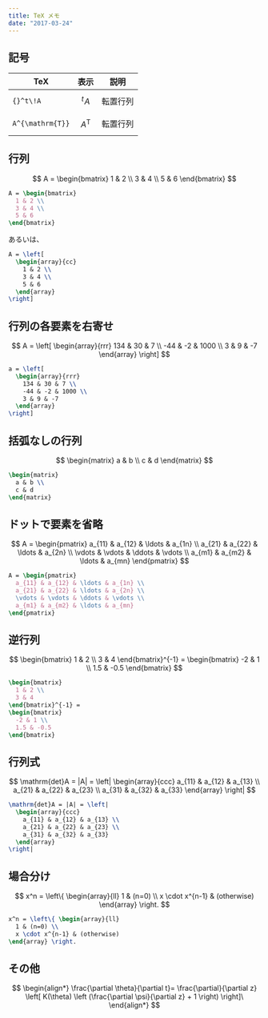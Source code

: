 ```yaml
---
title: TeX メモ
date: "2017-03-24"
---
```


記号
----

| TeX | 表示 | 説明 |
| ---- | ---- | ---- |
| `{}^t\!A` | $${}^t\!A$$ | 転置行列 |
| `A^{\mathrm{T}}` | $$A^{\mathrm{T}}$$ | 転置行列 |


行列
----

$$
  A = \begin{bmatrix}
    1 & 2 \\
    3 & 4 \\
    5 & 6
  \end{bmatrix}
$$

~~~ tex
A = \begin{bmatrix}
  1 & 2 \\
  3 & 4 \\
  5 & 6
\end{bmatrix}
~~~

あるいは、

~~~ tex
A = \left[
  \begin{array}{cc}
    1 & 2 \\
    3 & 4 \\
    5 & 6
  \end{array}
\right]
~~~

行列の各要素を右寄せ
----

$$
  A = \left[
    \begin{array}{rrr}
      134 & 30 & 7 \\
      -44 & -2 & 1000 \\
      3 & 9 & -7
    \end{array}
  \right]
$$

~~~ tex
a = \left[
  \begin{array}{rrr}
    134 & 30 & 7 \\
    -44 & -2 & 1000 \\
    3 & 9 & -7
  \end{array}
\right]
~~~


括弧なしの行列
----

$$
\begin{matrix} a & b \\ c & d \end{matrix}
$$

~~~ tex
\begin{matrix}
  a & b \\
  c & d
\end{matrix}
~~~

ドットで要素を省略
----

$$
  A = \begin{pmatrix}
    a_{11} & a_{12} & \ldots & a_{1n} \\
    a_{21} & a_{22} & \ldots & a_{2n} \\
    \vdots & \vdots & \ddots & \vdots \\
    a_{m1} & a_{m2} & \ldots & a_{mn}
  \end{pmatrix}
$$

~~~ tex
A = \begin{pmatrix}
  a_{11} & a_{12} & \ldots & a_{1n} \\
  a_{21} & a_{22} & \ldots & a_{2n} \\
  \vdots & \vdots & \ddots & \vdots \\
  a_{m1} & a_{m2} & \ldots & a_{mn}
\end{pmatrix}
~~~

逆行列
----

$$
  \begin{bmatrix}
    1 & 2 \\
    3 & 4
  \end{bmatrix}^{-1} =
  \begin{bmatrix}
    -2 & 1 \\
    1.5 & -0.5
  \end{bmatrix}
$$

~~~ tex
\begin{bmatrix}
  1 & 2 \\
  3 & 4
\end{bmatrix}^{-1} =
\begin{bmatrix}
  -2 & 1 \\
  1.5 & -0.5
\end{bmatrix}
~~~

行列式
----

$$
  \mathrm{det}A = |A| = \left|
    \begin{array}{ccc}
      a_{11} & a_{12} & a_{13} \\
      a_{21} & a_{22} & a_{23} \\
      a_{31} & a_{32} & a_{33}
    \end{array}
  \right|
$$

~~~ tex
\mathrm{det}A = |A| = \left|
  \begin{array}{ccc}
    a_{11} & a_{12} & a_{13} \\
    a_{21} & a_{22} & a_{23} \\
    a_{31} & a_{32} & a_{33}
  \end{array}
\right|
~~~


場合分け
----

$$
  x^n = \left\{ \begin{array}{ll}
    1 & (n=0) \\
    x \cdot x^{n-1} & (otherwise)
  \end{array} \right.
$$

~~~ tex
x^n = \left\{ \begin{array}{ll}
  1 & (n=0) \\
  x \cdot x^{n-1} & (otherwise)
\end{array} \right.
~~~


その他
----

$$
  \begin{align*}
  \frac{\partial \theta}{\partial t}= \frac{\partial}{\partial z}
  \left[ K(\theta) \left (\frac{\partial \psi}{\partial z} + 1 \right) \right]\
  \end{align*}
$$


